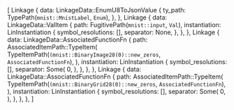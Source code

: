 [
    Linkage {
        data: LinkageData::EnumU8ToJsonValue {
            ty_path: TypePath(`mnist::MnistLabel`, `Enum`),
        },
    },
    Linkage {
        data: LinkageData::ValItem {
            path: FugitivePath(`mnist::input`, `Val`),
            instantiation: LinInstantiation {
                symbol_resolutions: [],
                separator: None,
            },
        },
    },
    Linkage {
        data: LinkageData::AssociatedFunctionFn {
            path: AssociatedItemPath::TypeItem(
                TypeItemPath(`(mnist::BinaryImage28(0)::new_zeros`, `AssociatedFunctionFn`),
            ),
            instantiation: LinInstantiation {
                symbol_resolutions: [],
                separator: Some(
                    0,
                ),
            },
        },
    },
    Linkage {
        data: LinkageData::AssociatedFunctionFn {
            path: AssociatedItemPath::TypeItem(
                TypeItemPath(`(mnist::BinaryGrid28(0)::new_zeros`, `AssociatedFunctionFn`),
            ),
            instantiation: LinInstantiation {
                symbol_resolutions: [],
                separator: Some(
                    0,
                ),
            },
        },
    },
]